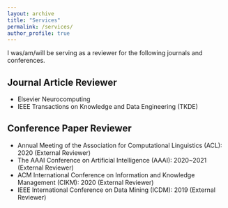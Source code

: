 ```yaml
---
layout: archive
title: "Services"
permalink: /services/
author_profile: true
---
```


  I was/am/will be serving as a reviewer for the following journals and conferences.

## Journal Article Reviewer
- Elsevier Neurocomputing
- IEEE Transactions on Knowledge and Data Engineering (TKDE)

## Conference Paper Reviewer
- Annual Meeting of the Association for Computational Linguistics (ACL): 2020 (External Reviewer)
- The AAAI Conference on Artificial Intelligence (AAAI): 2020~2021 (External Reviewer)
- ACM International Conference on Information and Knowledge Management (CIKM): 2020 (External Reviewer)
- IEEE International Conference on Data Mining (ICDM): 2019 (External Reviewer)